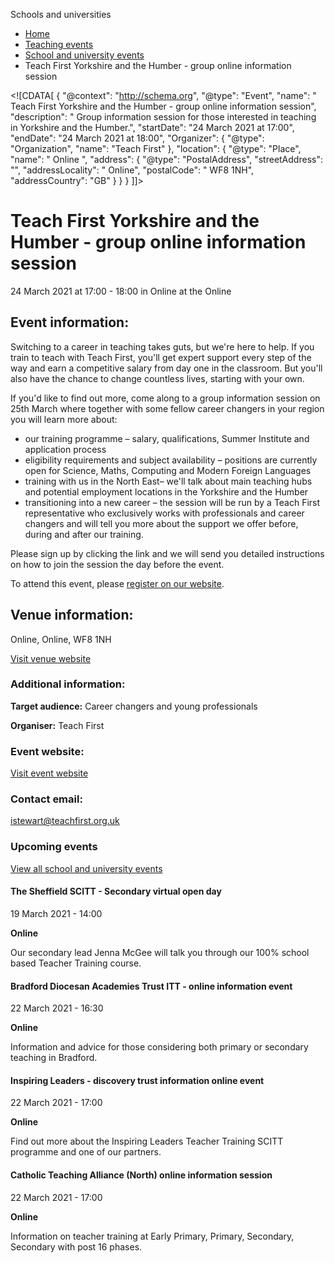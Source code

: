 Schools and universities

*   [Home](/)
*   [Teaching events](/teaching-events)
*   [School and university events](/teaching-events/training-provider-events)
*   Teach First Yorkshire and the Humber - group online information session

<!\[CDATA\[ { "@context": "http://schema.org", "@type": "Event", "name": " Teach First Yorkshire and the Humber - group online information session", "description": " Group information session for those interested in teaching in Yorkshire and the Humber.", "startDate": "24 March 2021 at 17:00", "endDate": "24 March 2021 at 18:00", "Organizer": { "@type": "Organization", "name": "Teach First" }, "location": { "@type": "Place", "name": " Online ", "address": { "@type": "PostalAddress", "streetAddress": "", "addressLocality": " Online", "postalCode": " WF8 1NH", "addressCountry": "GB" } } } \]\]>

Teach First Yorkshire and the Humber - group online information session
=======================================================================

24 March 2021 at 17:00 - 18:00 in Online at the Online

Event information:
------------------

Switching to a career in teaching takes guts, but we're here to help. If you train to teach with Teach First, you'll get expert support every step of the way and earn a competitive salary from day one in the classroom. But you'll also have the chance to change countless lives, starting with your own.

If you'd like to find out more, come along to a group information session on 25th March where together with some fellow career changers in your region you will learn more about:

*   our training programme – salary, qualifications, Summer Institute and application process
*   eligibility requirements and subject availability – positions are currently open for Science, Maths, Computing and Modern Foreign Languages
*   training with us in the North East– we'll talk about main teaching hubs and potential employment locations in the Yorkshire and the Humber
*   transitioning into a new career – the session will be run by a Teach First representative who exclusively works with professionals and career changers and will tell you more about the support we offer before, during and after our training.

Please sign up by clicking the link and we will send you detailed instructions on how to join the session the day before the event.

To attend this event, please [register on our website](https://www.eventbrite.co.uk/e/teach-first-yorkshire-and-the-humber-group-information-session-tickets-146724628313).

Venue information:
------------------

Online, Online, WF8 1NH

[Visit venue website](https://www.eventbrite.co.uk/e/teach-first-yorkshire-and-the-humber-group-information-session-tickets-146724628313 "Online")

### Additional information:

**Target audience:** Career changers and young professionals

**Organiser:** Teach First

### Event website:

[Visit event website](https://www.eventbrite.co.uk/e/teach-first-yorkshire-and-the-humber-group-information-session-tickets-146724628313)

### Contact email:

[istewart@teachfirst.org.uk](mailto:istewart@teachfirst.org.uk)

### Upcoming events

[View all school and university events](/teaching-events/training-provider-events)

[](/teaching-events/training-provider-events/210319-the-sheffield-scitt-secondary-virtual-open-day)

#### The Sheffield SCITT - Secondary virtual open day

19 March 2021 - 14:00

**Online**

Our secondary lead Jenna McGee will talk you through our 100% school based Teacher Training course.

[](/teaching-events/training-provider-events/210322-bradford-diocesan-academies-trust-itt-online-information-event)

#### Bradford Diocesan Academies Trust ITT - online information event

22 March 2021 - 16:30

**Online**

Information and advice for those considering both primary or secondary teaching in Bradford.

[](/teaching-events/training-provider-events/210322-inspiring-leaders-discovery-trust-information-online-event)

#### Inspiring Leaders - discovery trust information online event

22 March 2021 - 17:00

**Online**

Find out more about the Inspiring Leaders Teacher Training SCITT programme and one of our partners.

[](/teaching-events/training-provider-events/210322-catholic-teaching-alliance-north-online-information-session)

#### Catholic Teaching Alliance (North) online information session

22 March 2021 - 17:00

**Online**

Information on teacher training at Early Primary, Primary, Secondary, Secondary with post 16 phases.